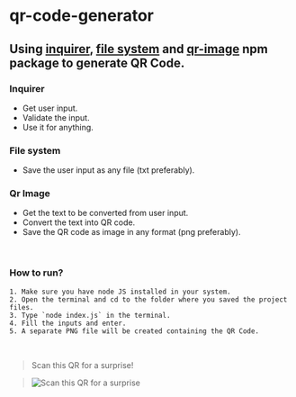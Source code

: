 # qr-code-generator
## Using [inquirer](https://www.npmjs.com/package/inquirer), [file system](https://nodejs.org/docs/latest-v18.x/api/fs.html) and [qr-image](https://www.npmjs.com/package/qr-image) npm package to generate QR Code.

### Inquirer
- Get user input.
- Validate the input.
- Use it for anything.

### File system
- Save the user input as any file (txt preferably).

### Qr Image
- Get the text to be converted from user input.
- Convert the text into QR code.
- Save the QR code as image in any format (png preferably).

<br>

### How to run?
```
1. Make sure you have node JS installed in your system.
2. Open the terminal and cd to the folder where you saved the project files.
3. Type `node index.js` in the terminal.
4. Fill the inputs and enter.
5. A separate PNG file will be created containing the QR Code.
```

<br>

>Scan this QR for a surprise!

>![Scan this QR for a surprise](https://github.com/kishlaykiku/qr-code-generator/assets/75204964/5e68a71c-c4cd-4189-80fc-8cbb1cf2c961)

